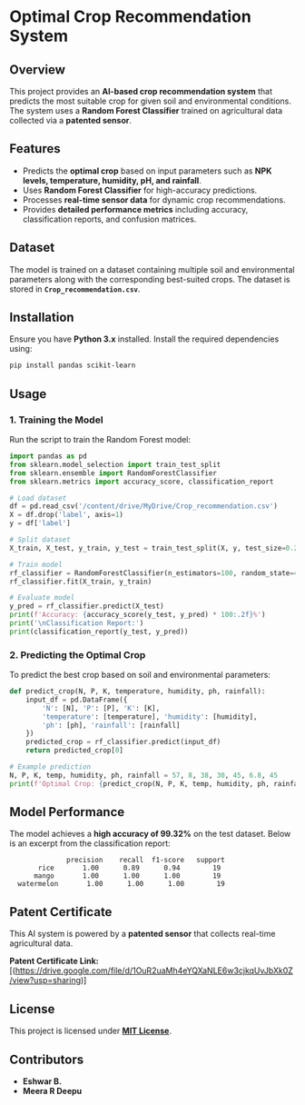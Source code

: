 # Optimal Crop Recommendation System

## Overview
This project provides an **AI-based crop recommendation system** that predicts the most suitable crop for given soil and environmental conditions. The system uses a **Random Forest Classifier** trained on agricultural data collected via a **patented sensor**.

## Features
- Predicts the **optimal crop** based on input parameters such as **NPK levels, temperature, humidity, pH, and rainfall**.
- Uses **Random Forest Classifier** for high-accuracy predictions.
- Processes **real-time sensor data** for dynamic crop recommendations.
- Provides **detailed performance metrics** including accuracy, classification reports, and confusion matrices.

## Dataset
The model is trained on a dataset containing multiple soil and environmental parameters along with the corresponding best-suited crops. The dataset is stored in **`Crop_recommendation.csv`**.

## Installation
Ensure you have **Python 3.x** installed. Install the required dependencies using:
```bash
pip install pandas scikit-learn
```

## Usage
### 1. Training the Model
Run the script to train the Random Forest model:
```python
import pandas as pd
from sklearn.model_selection import train_test_split
from sklearn.ensemble import RandomForestClassifier
from sklearn.metrics import accuracy_score, classification_report

# Load dataset
df = pd.read_csv('/content/drive/MyDrive/Crop_recommendation.csv')
X = df.drop('label', axis=1)
y = df['label']

# Split dataset
X_train, X_test, y_train, y_test = train_test_split(X, y, test_size=0.2, random_state=42)

# Train model
rf_classifier = RandomForestClassifier(n_estimators=100, random_state=42)
rf_classifier.fit(X_train, y_train)

# Evaluate model
y_pred = rf_classifier.predict(X_test)
print(f'Accuracy: {accuracy_score(y_test, y_pred) * 100:.2f}%')
print('\nClassification Report:')
print(classification_report(y_test, y_pred))
```

### 2. Predicting the Optimal Crop
To predict the best crop based on soil and environmental parameters:
```python
def predict_crop(N, P, K, temperature, humidity, ph, rainfall):
    input_df = pd.DataFrame({
        'N': [N], 'P': [P], 'K': [K],
        'temperature': [temperature], 'humidity': [humidity],
        'ph': [ph], 'rainfall': [rainfall]
    })
    predicted_crop = rf_classifier.predict(input_df)
    return predicted_crop[0]

# Example prediction
N, P, K, temp, humidity, ph, rainfall = 57, 8, 38, 30, 45, 6.8, 45
print(f'Optimal Crop: {predict_crop(N, P, K, temp, humidity, ph, rainfall)}')
```

## Model Performance
The model achieves a **high accuracy of 99.32%** on the test dataset. Below is an excerpt from the classification report:
```
              precision    recall  f1-score   support
       rice       1.00      0.89      0.94        19
      mango       1.00      1.00      1.00        19
  watermelon       1.00      1.00      1.00        19
```

## Patent Certificate
This AI system is powered by a **patented sensor** that collects real-time agricultural data.

**Patent Certificate Link:** [(https://drive.google.com/file/d/1OuR2uaMh4eYQXaNLE6w3cjkqUvJbXk0Z/view?usp=sharing)]

## License
This project is licensed under **[MIT License](LICENSE)**.

## Contributors
- **Eshwar B.**
- **Meera R Deepu**



